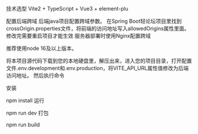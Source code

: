 
技术选型
Vite2 + TypeScript + Vue3 + element-plu

配置后端跨域
后端java项目配置跨域参数。 在Spring Boot轻论坛项目里找到crossOrigin.properties文件，将前端的访问地址写入allowedOrigins属性里面。修改完需要重启项目才能生效
服务器部署时使用Nginx配置跨域

推荐使用node 16及以上版本。

将本项目源代码下载到您的本地硬盘里，解压出来，进入您的项目目录，打开配置文件.env.development和.env.production，将VITE_API_URL属性值修改为后端访问地址。
然后执行命令

安装

npm install
运行

npm run dev
打包

npm run build
